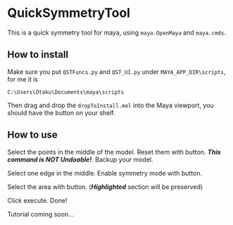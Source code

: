 # QuickSymmetryTool


This is a quick symmetry tool for maya, using `maya.OpenMaya` and `maya.cmds`.


## How to install


Make sure you put `QSTFuncs.py` and `QST_UI.py` under `MAYA_APP_DIR\scripts`, for me it is

```
C:\Users\Otaku\Documents\maya\scripts
```

Then drag and drop the `dropToInstall.mel` into the Maya viewport, you should have the button on your shelf.


## How to use


Select the points in the middle of the model. Reset them with button. ***This command is NOT Undoable!***. Backup your model.


Select one edge in the middle. Enable symmetry mode with button.


Select the area with button. (***Highlighted*** section will be preserved)


Click execute. Done!


Tutorial coming soon...
